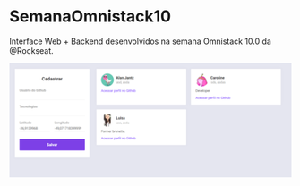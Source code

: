 # SemanaOmnistack10

Interface Web + Backend desenvolvidos na semana Omnistack 10.0 da @Rockseat.

![alt text](https://github.com/cregalin/SemanaOmnistack10/blob/master/Capturar.PNG?raw=true)
